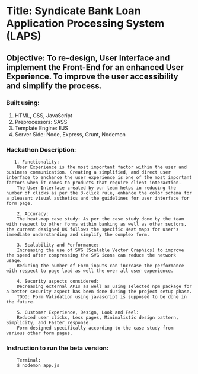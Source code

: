 # Title: Syndicate Bank Loan Application Processing System (LAPS)

## Objective: To re-design, User Interface and implement the Front-End for an enhanced User Experience. To improve the user accessibility and simplify the process.

### Built using:
1. HTML, CSS, JavaScript
2. Preprocessors: SASS
3. Template Engine: EJS
4. Server Side: Node, Express, Grunt, Nodemon

### Hackathon Description: 
```
   1. Functionality: 
    User Experience is the most important factor within the user and business communication. Creating a simplified, and direct user interface to enchance the user experience is one of the most important factors when it comes to products that require client interaction.
    The User Interface created by our team helps in reducing the number of clicks as per the 3-click rule, enhance the color schema for a pleasent visual asthetics and the guidelines for user interface for form page.

    2. Accuracy:
    The heat-map case study: As per the case study done by the team with respect to other forms within banking as well as other sectors, the current designed UX follows the specific Heat maps for user's immediate understanding and simplify the complex form.

    3. Scalability and Performance:
    Increasing the use of SVG (Scalable Vector Graphics) to improve the speed after compressing the SVG icons can reduce the network usage.
    Reducing the number of Form inputs can increase the performance with respect to page load as well the over all user experience.

    4. Security aspects considered:
    Decreasing external APIs as well as using selected npm package for a better security aspect has been done during the project setup phase.
    TODO: Form Validation using javascript is supposed to be done in the future.

    5. Customer Experience, Design, Look and Feel:
    Reduced user clicks, Less pages, Minimalistic design pattern, Simplicity, and Faster response.
    Form designed specifically according to the case study from various other form pages.
```

### Instruction to run the beta version:
```
    Terminal:
    $ nodemon app.js
```